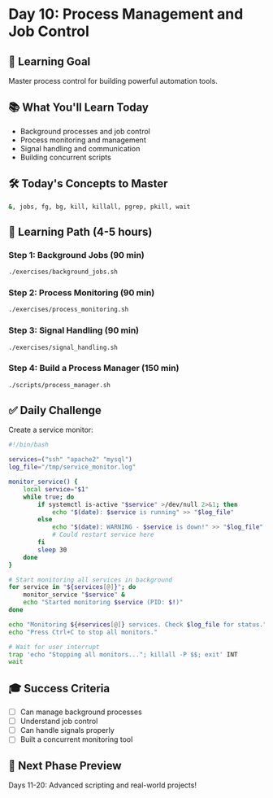 # Day 10: Process Management and Job Control

## 🎯 **Learning Goal**
Master process control for building powerful automation tools.

## 📚 **What You'll Learn Today**
- Background processes and job control
- Process monitoring and management
- Signal handling and communication
- Building concurrent scripts

## 🛠️ **Today's Concepts to Master**
```bash
&, jobs, fg, bg, kill, killall, pgrep, pkill, wait
```

## 📖 **Learning Path** (4-5 hours)

### **Step 1**: Background Jobs (90 min)
```bash
./exercises/background_jobs.sh
```

### **Step 2**: Process Monitoring (90 min)
```bash
./exercises/process_monitoring.sh
```

### **Step 3**: Signal Handling (90 min)
```bash
./exercises/signal_handling.sh
```

### **Step 4**: Build a Process Manager (150 min)
```bash
./scripts/process_manager.sh
```

## ✅ **Daily Challenge**
Create a service monitor:
```bash
#!/bin/bash

services=("ssh" "apache2" "mysql")
log_file="/tmp/service_monitor.log"

monitor_service() {
    local service="$1"
    while true; do
        if systemctl is-active "$service" >/dev/null 2>&1; then
            echo "$(date): $service is running" >> "$log_file"
        else
            echo "$(date): WARNING - $service is down!" >> "$log_file"
            # Could restart service here
        fi
        sleep 30
    done
}

# Start monitoring all services in background
for service in "${services[@]}"; do
    monitor_service "$service" &
    echo "Started monitoring $service (PID: $!)"
done

echo "Monitoring ${#services[@]} services. Check $log_file for status."
echo "Press Ctrl+C to stop all monitors."

# Wait for user interrupt
trap 'echo "Stopping all monitors..."; killall -P $$; exit' INT
wait
```

## 🎓 **Success Criteria**
- [ ] Can manage background processes
- [ ] Understand job control
- [ ] Can handle signals properly
- [ ] Built a concurrent monitoring tool

## 🚀 **Next Phase Preview**
Days 11-20: Advanced scripting and real-world projects!
